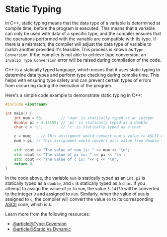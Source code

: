 # Static Typing

In C++, static typing means that the data type of a variable is determined at compile time, before the program is executed. This means that a variable can only be used with data of a specific type, and the compiler ensures that the operations performed with the variable are compatible with its type. If there is a mismatch, the compiler will adjust the data type of variable to match another provided it's feasible. This process is known as `Type Conversion`. If the compiler is not able to achieve type conversion, an `Invalid Type Conversion` error will be raised during compilation of the code.

C++ is a statically typed language, which means that it uses static typing to determine data types and perform type checking during compile time. This helps with ensuring type safety and can prevent certain types of errors from occurring during the execution of the program.

Here's a simple code example to demonstrate static typing in C++:

```cpp
#include <iostream>

int main() {
    int num = 65;        // 'num' is statically typed as an integer
    double pi = 3.14159; // 'pi' is statically typed as a double
    char c = 'c';        // 'c' is statically typed as a char

    c = num;    // This asssigment would convert num's value to ASCII equivalent character
    num = pi; // This assignment would convert pi's value from double type to int type
    
    std::cout << "The value of num is: " << num << '\n';
    std::cout << "The value of pi is: " << pi << '\n';
    std::cout << "The value of c is: "<< c << '\n';
    return 0;
}
```

In the code above, the variable `num` is statically typed as an `int`, `pi` is statically typed as a `double`, and `c` is statically typed as a `char`. If you attempt to assign the value of `pi` to `num`, the value `3.14159` will be converted to the integer `3` and assigned to `num`. Similarly, when the value of `num` is assigned to `c`, the compiler will convert the value `65` to its corresponding [ASCII](https://www.ascii-code.com) code, which is `A`.

Learn more from the following resources:

- [@article@Type-Coversion](https://www.programiz.com/cpp-programming/type-conversion)
- [@article@Static Vs Dynamic](https://www.techtarget.com/searchapparchitecture/tip/Static-vs-dynamic-typing-The-details-and-differences)
